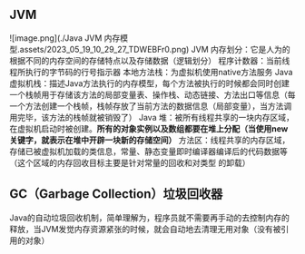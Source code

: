 ## JVM
![image.png](./Java JVM 内存模型.assets/2023_05_19_10_29_27_TDWEBFr0.png)
JVM 内存划分：它是人为的根据不同的内存空间的存储特点以及存储数据（逻辑划分）
程序计数器：当前线程所执行的字节码的行号指示器
本地方法栈：为虚拟机使用native方法服务
Java虚拟机栈：描述Java方法执行的内存模型，每个方法被执行的时候都会同时创建一个栈帧用于存储该方法的局部变量表、操作栈、动态链接、方法出口等信息（每一个方法创建一个栈帧，栈帧存放了当前方法的数据信息（局部变量），当方法调用完毕，该方法的栈帧就被销毁了）
Java 堆：被所有线程共享的一块内存区域，在虚拟机启动时被创建。**所有的对象实例以及数组都要在堆上分配（当使用new 关键字，就表示在堆中开辟一块新的存储空间）**
方法区：线程共享的内存区域，存储已被虚拟机加载的类信息，常量、静态变量即时编译器编译后的代码数据等（这个区域的内存回收目标主要是针对常量的回收和对类型 的卸载）
## GC（Garbage Collection）垃圾回收器
Java的自动垃圾回收机制，简单理解为，程序员就不需要再手动的去控制内存的释放，当JVM发觉内存资源紧张的时候，就会自动地去清理无用对象（没有被引用的对象）
